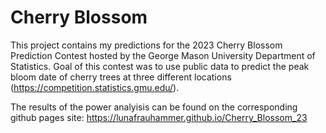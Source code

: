 # Cherry Blossom

This project contains my predictions for the 2023 Cherry Blossom Prediction Contest hosted by the George Mason University Department of Statistics. Goal of this contest was to use public data to predict the peak bloom date of cherry trees at three different locations (https://competition.statistics.gmu.edu/). 

The results of the power analyisis can be found on the corresponding github pages site: https://lunafrauhammer.github.io/Cherry_Blossom_23
